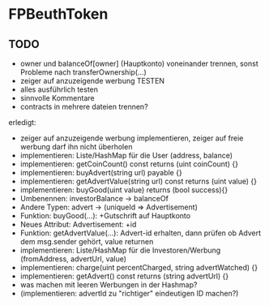 # FPBeuthToken
  
  
## TODO 
- owner und balanceOf[owner] (Hauptkonto) voneinander trennen, sonst Probleme nach transferOwnership(...) 
- zeiger auf anzuzeigende werbung TESTEN
- alles ausführlich testen
- sinnvolle Kommentare
- contracts in mehrere dateien trennen?



erledigt:

- zeiger auf anzuzeigende werbung implementieren, zeiger auf freie werbung darf ihn nicht überholen
- implementieren: Liste/HashMap für die User (address, balance)
- implementieren: getCoinCount() const returns (uint coinCount) {}
- implementieren: buyAdvert(string url) payable {}
- implementieren: getAdvertValue(string url) const returns (uint value) {}
- implementieren: buyGood(uint value) returns (bool success){}
- Umbenennen: investorBalance -> balanceOf
- Andere Typen: advert -> (uniqueId => Advertisement)
- Funktion: buyGood(...): +Gutschrift auf Hauptkonto
- Neues Attribut: Advertisement: +id
- Funktion: getAdvertValue(...): Advert-id erhalten, dann prüfen ob Advert dem msg.sender gehört, value returnen
- implementieren: Liste/HashMap für die Investoren/Werbung (fromAddress, advertUrl, value)
- implementieren: charge(uint percentCharged, string advertWatched) {}
- implementieren: getAdvert() const returns (string advertUrl) {}
- was machen mit leeren Werbungen in der Hashmap?
- (implementieren: advertId zu "richtiger" eindeutigen ID machen?)
